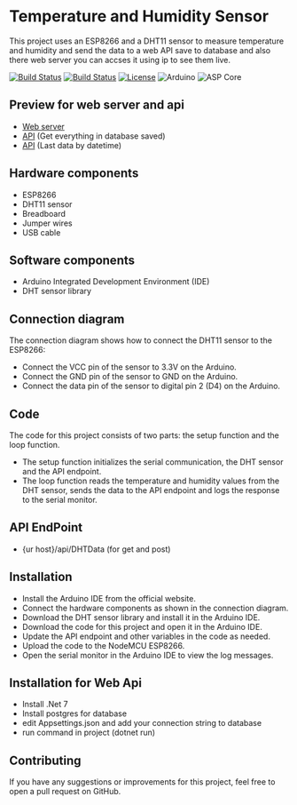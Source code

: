# Temperature and Humidity Sensor

This project uses an ESP8266 and a DHT11 sensor to measure temperature and humidity and send the data to a web API save to database and also there web server you can accses it using ip to see them live.

  [![Build Status](https://img.shields.io/github/forks/YoussofKhawaja/IoT-Climate-Tracker.svg)](https://github.com/YoussofKhawaja/IoT-Climate-Tracker)
  [![Build Status](https://img.shields.io/github/stars/YoussofKhawaja/IoT-Climate-Tracker.svg)](https://github.com/YoussofKhawaja/IoT-Climate-Tracker)
  [![License](https://img.shields.io/github/license/YoussofKhawaja/IoT-Climate-Tracker.svg)](https://github.com/YoussofKhawaja/IoT-Climate-Tracker)
  ![Arduino](https://github.com/YoussofKhawaja/IoT-Climate-Tracker/actions/workflows/Arduino.yml/badge.svg)
  ![ASP Core](https://github.com/YoussofKhawaja/IoT-Climate-Tracker/actions/workflows/dotnet.yml/badge.svg)
## Preview for web server and api
- [Web server](https://localclimate.youssofkhawaja.com)
- [API](https://dhtdataapi.azurewebsites.net/api/DHTData) (Get everything in database saved)
- [API](https://dhtdataapi.azurewebsites.net/api/DHTData/last) (Last data by datetime)


## Hardware components
- ESP8266
- DHT11 sensor
- Breadboard
- Jumper wires
- USB cable

## Software components
- Arduino Integrated Development Environment (IDE)
- DHT sensor library

## Connection diagram
The connection diagram shows how to connect the DHT11 sensor to the ESP8266:
- Connect the VCC pin of the sensor to 3.3V on the Arduino.
- Connect the GND pin of the sensor to GND on the Arduino.
- Connect the data pin of the sensor to digital pin 2 (D4) on the Arduino.

## Code
The code for this project consists of two parts: the setup function and the loop function.
- The setup function initializes the serial communication, the DHT sensor and the API endpoint.
- The loop function reads the temperature and humidity values from the DHT sensor, sends the data to the API endpoint and logs the response to the serial monitor.

## API EndPoint
- {ur host}/api/DHTData (for get and post)

## Installation
- Install the Arduino IDE from the official website.
- Connect the hardware components as shown in the connection diagram.
- Download the DHT sensor library and install it in the Arduino IDE.
- Download the code for this project and open it in the Arduino IDE.
- Update the API endpoint and other variables in the code as needed.
- Upload the code to the NodeMCU ESP8266.
- Open the serial monitor in the Arduino IDE to view the log messages.

## Installation for Web Api
- Install .Net 7
- Install postgres for database
- edit Appsettings.json and add your connection string to database
- run command in project (dotnet run)

## Contributing
If you have any suggestions or improvements for this project, feel free to open a pull request on GitHub.
